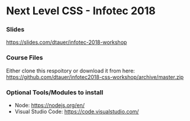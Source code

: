# Next Level CSS - Infotec 2018

### Slides

https://slides.com/dtauer/infotec-2018-workshop

### Course Files

Either clone this respoitory or download it from here: https://github.com/dtauer/infotec2018-css-workshop/archive/master.zip

### Optional Tools/Modules to install

* Node: https://nodejs.org/en/
* Visual Studio Code: https://code.visualstudio.com/

